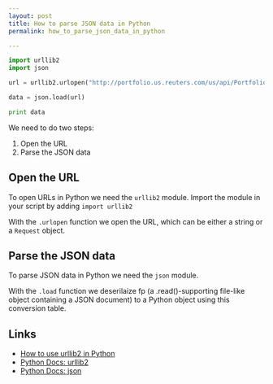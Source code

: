 ```yaml
---
layout: post
title: How to parse JSON data in Python
permalink: how_to_parse_json_data_in_python

---
```


 ```python
import urllib2
import json

url = urllib2.urlopen("http://portfolio.us.reuters.com/us/api/PortfolioSpy.asp?symbol=APL.KA&format=json")

data = json.load(url)

print data
```

We need to do two steps:

1. Open the URL
2. Parse the JSON data

Open the URL
---
To open URLs in Python we need the `urllib2` module. Import the module in your script by adding `import urllib2`

With the `.urlopen` function we open the URL, which can be either a string or a `Request` object.



Parse the JSON data
---
To parse JSON data in Python we need the `json` module.

With the `.load` function we deserilaize fp (a .read()-supporting file-like object containing a JSON document) to a Python object using this conversion table.




Links
---
- [How to use urllib2 in Python](http://www.pythonforbeginners.com/python-on-the-web/how-to-use-urllib2-in-python/)
- [Python Docs: urllib2](https://docs.python.org/2/library/urllib2.html)
- [Python Docs: json](https://docs.python.org/3.3/library/json.html)